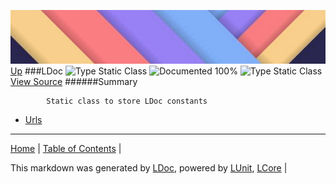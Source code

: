 ![](../Content/LDoc-banner-small.png "")
[Up](../LDoc.md)
###LDoc
![Type Static Class](http://b.repl.ca/v1/Type-Static%20Class-lightgrey.png "") ![Documented 100%](http://b.repl.ca/v1/Documented-100%25-brightgreen.png "")
![Type Static Class](http://b.repl.ca/v1/Type-Static%20Class-lightgrey.png "")
[View Source](../LDoc.cs)
######Summary

            Static class to store LDoc constants
            
 - [Urls](LDoc_Urls.md)
---

[Home](../../README.md) | [Table of Contents](../../TableOfContents.md) | 


This markdown was generated by [LDoc](https://github.com/CodeSingularity/LDoc), powered by [LUnit](https://github.com/CodeSingularity/LUnit), [LCore](https://github.com/CodeSingularity/LCore) | 

